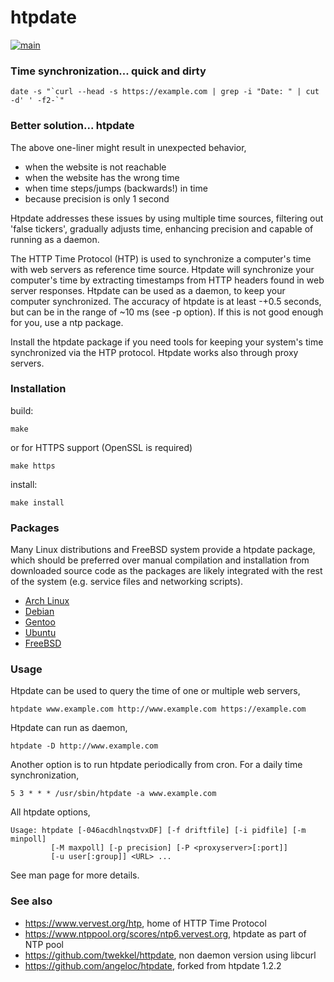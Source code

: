 # htpdate

[![main](https://github.com/twekkel/htpdate/actions/workflows/main.yml/badge.svg)](https://github.com/twekkel/htpdate/actions/workflows/main.yml)

### Time synchronization... quick and dirty

```
date -s "`curl --head -s https://example.com | grep -i "Date: " | cut -d' ' -f2-`"
```

### Better solution... htpdate

The above one-liner might result in unexpected behavior,
* when the website is not reachable
* when the website has the wrong time
* when time steps/jumps (backwards!) in time
* because precision is only 1 second

Htpdate addresses these issues by using multiple time sources, filtering out 'false tickers', gradually adjusts time, enhancing precision and capable of running as a daemon.

The HTTP Time Protocol (HTP) is used to synchronize a computer's time with web servers as reference time source. Htpdate will synchronize your computer's time by extracting timestamps from HTTP headers found in web server responses. Htpdate can be used as a daemon, to keep your computer synchronized.  The accuracy of htpdate is at least -+0.5 seconds, but can be in the range of ~10 ms (see -p option). If this is not good enough for you, use a ntp package.

Install the htpdate package if you need tools for keeping your system's time synchronized via the HTP protocol. Htpdate works also through proxy servers.

### Installation

build:
```
make
```
or for HTTPS support (OpenSSL is required)
```
make https
```
install:
```
make install
```

### Packages

Many Linux distributions and FreeBSD system provide a htpdate package, which should be preferred over manual compilation and installation from downloaded source code as the packages are likely integrated with the rest of the system (e.g. service files and networking scripts).
* [Arch Linux](https://aur.archlinux.org/packages/htpdate)
* [Debian](https://packages.debian.org/search?searchon=names&keywords=htpdate)
* [Gentoo](https://packages.gentoo.org/packages/net-misc/htpdate)
* [Ubuntu](https://packages.ubuntu.com/search?suite=all&arch=any&searchon=names&keywords=htpdate)
* [FreeBSD](https://www.freshports.org/net/htpdate/)

### Usage

Htpdate can be used to query the time of one or multiple web servers,
```
htpdate www.example.com http://www.example.com https://example.com
```
Htpdate can run as daemon,
```
htpdate -D http://www.example.com
```
Another option is to run htpdate periodically from cron.
For a daily time synchronization,
```
5 3 * * * /usr/sbin/htpdate -a www.example.com
```
All htpdate options,

```
Usage: htpdate [-046acdhlnqstvxDF] [-f driftfile] [-i pidfile] [-m minpoll]
         [-M maxpoll] [-p precision] [-P <proxyserver>[:port]]
         [-u user[:group]] <URL> ...
```

See man page for more details.

### See also

* https://www.vervest.org/htp, home of HTTP Time Protocol
* https://www.ntppool.org/scores/ntp6.vervest.org, htpdate as part of NTP pool
* https://github.com/twekkel/httpdate, non daemon version using libcurl
* https://github.com/angeloc/htpdate, forked from htpdate 1.2.2
